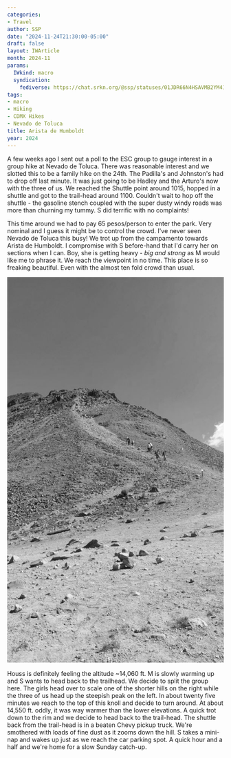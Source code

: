 ```yaml
---
categories:
- Travel
author: SSP
date: "2024-11-24T21:30:00-05:00"
draft: false
layout: IWArticle
month: 2024-11
params:
  IWkind: macro
  syndication:
    fediverse: https://chat.srkn.org/@ssp/statuses/01JDR66N4HSAVMB2YM41Z0ME6V
tags:
- macro
- Hiking
- CDMX Hikes
- Nevado de Toluca
title: Arista de Humboldt
year: 2024
---
```


A few weeks ago I sent out a poll to the ESC group to gauge interest in a group hike at Nevado de Toluca. There was reasonable interest and we slotted this to be a family hike on the 24th. The Padilla's and Johnston's had to drop off last minute. It was just going to be Hadley and the Arturo's now with the three of us. We reached the Shuttle point around 1015, hopped in a shuttle and got to the trail-head around 1100. Couldn't wait to hop off the shuttle - the gasoline stench coupled with the super dusty windy roads was more than churning my tummy. S did terrific with no complaints!

This time around we had to pay 65 pesos/person to enter the park. Very nominal and I guess it might be to control the crowd. I've never seen Nevado de Toluca this busy! We trot up from the campamento towards Arista de Humboldt. I compromise with S before-hand that I'd carry her on sections when I can. Boy, she is getting heavy - *big and strong* as M would like me to phrase it. We reach the viewpoint in no time.  This place is so freaking beautiful. Even with the almost ten fold crowd than usual. 

![](AristaDeHumboldt.jpg)

Houss is definitely feeling the altitude ~14,060 ft. M is slowly warming up and S wants to head back to the trailhead. We decide to split the group here. The girls head over to scale one of the shorter hills on the right while the three of us head up the steepish peak on the left. In about twenty five minutes we reach to the top of this knoll and decide to turn around. At about 14,550 ft. oddly, it was way warmer than the lower elevations. A quick trot down to the rim and we decide to head back to the trail-head. The shuttle back from the trail-head is in a beaten Chevy pickup truck. We're smothered with loads of fine dust as it zooms down the hill. S takes a mini-nap and wakes up just as we reach the car parking spot. A quick hour and a half and we're home for a slow Sunday catch-up.